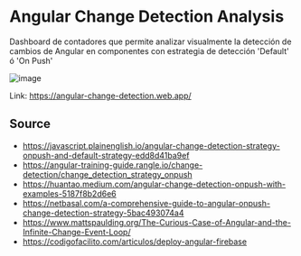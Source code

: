 # Angular Change Detection Analysis
Dashboard de contadores que permite analizar visualmente la detección de cambios de Angular en componentes con estrategia de detección 'Default' ó 'On Push'

![image](https://user-images.githubusercontent.com/20425026/187112888-98d0fca4-b0cf-4d94-bbd3-e18d9c6d2e30.png)


Link: https://angular-change-detection.web.app/


## Source

- https://javascript.plainenglish.io/angular-change-detection-strategy-onpush-and-default-strategy-edd8d41ba9ef
- https://angular-training-guide.rangle.io/change-detection/change_detection_strategy_onpush
- https://huantao.medium.com/angular-change-detection-onpush-with-examples-5187f8b2d6e6
- https://netbasal.com/a-comprehensive-guide-to-angular-onpush-change-detection-strategy-5bac493074a4
- https://www.mattspaulding.org/The-Curious-Case-of-Angular-and-the-Infinite-Change-Event-Loop/
- https://codigofacilito.com/articulos/deploy-angular-firebase
